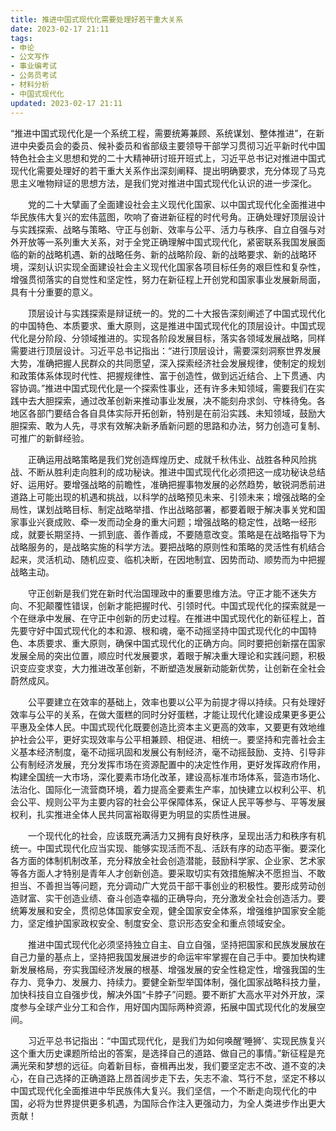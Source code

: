 ```yaml
---
title: 推进中国式现代化需要处理好若干重大关系
date: 2023-02-17 21:11
tags:
- 申论
- 公文写作
- 事业编考试
- 公务员考试
- 材料分析
- 中国式现代化
updated: 2023-02-17 21:11
---
```

“推进中国式现代化是一个系统工程，需要统筹兼顾、系统谋划、整体推进”，在新进中央委员会的委员、候补委员和省部级主要领导干部学习贯彻习近平新时代中国特色社会主义思想和党的二十大精神研讨班开班式上，习近平总书记对推进中国式现代化需要处理好的若干重大关系作出深刻阐释、提出明确要求，充分体现了马克思主义唯物辩证的思想方法，是我们党对推进中国式现代化认识的进一步深化。

　　党的二十大擘画了全面建设社会主义现代化国家、以中国式现代化全面推进中华民族伟大复兴的宏伟蓝图，吹响了奋进新征程的时代号角。正确处理好顶层设计与实践探索、战略与策略、守正与创新、效率与公平、活力与秩序、自立自强与对外开放等一系列重大关系，对于全党正确理解中国式现代化，紧密联系我国发展面临的新的战略机遇、新的战略任务、新的战略阶段、新的战略要求、新的战略环境，深刻认识实现全面建设社会主义现代化国家各项目标任务的艰巨性和复杂性，增强贯彻落实的自觉性和坚定性，努力在新征程上开创党和国家事业发展新局面，具有十分重要的意义。

　　顶层设计与实践探索是辩证统一的。党的二十大报告深刻阐述了中国式现代化的中国特色、本质要求、重大原则，这是推进中国式现代化的顶层设计。中国式现代化是分阶段、分领域推进的。实现各阶段发展目标，落实各领域发展战略，同样需要进行顶层设计。习近平总书记指出：“进行顶层设计，需要深刻洞察世界发展大势，准确把握人民群众的共同愿望，深入探索经济社会发展规律，使制定的规划和政策体系体现时代性、把握规律性、富于创造性，做到远近结合、上下贯通、内容协调。”推进中国式现代化是一个探索性事业，还有许多未知领域，需要我们在实践中去大胆探索，通过改革创新来推动事业发展，决不能刻舟求剑、守株待兔。各地区各部门要结合各自具体实际开拓创新，特别是在前沿实践、未知领域，鼓励大胆探索、敢为人先，寻求有效解决新矛盾新问题的思路和办法，努力创造可复制、可推广的新鲜经验。

　　正确运用战略策略是我们党创造辉煌历史、成就千秋伟业、战胜各种风险挑战、不断从胜利走向胜利的成功秘诀。推进中国式现代化必须把这一成功秘诀总结好、运用好。要增强战略的前瞻性，准确把握事物发展的必然趋势，敏锐洞悉前进道路上可能出现的机遇和挑战，以科学的战略预见未来、引领未来；增强战略的全局性，谋划战略目标、制定战略举措、作出战略部署，都要着眼于解决事关党和国家事业兴衰成败、牵一发而动全身的重大问题；增强战略的稳定性，战略一经形成，就要长期坚持、一抓到底、善作善成，不要随意改变。策略是在战略指导下为战略服务的，是战略实施的科学方法。要把战略的原则性和策略的灵活性有机结合起来，灵活机动、随机应变、临机决断，在因地制宜、因势而动、顺势而为中把握战略主动。

　　守正创新是我们党在新时代治国理政中的重要思维方法。守正才能不迷失方向、不犯颠覆性错误，创新才能把握时代、引领时代。中国式现代化的探索就是一个在继承中发展、在守正中创新的历史过程。在推进中国式现代化的新征程上，首先要守好中国式现代化的本和源、根和魂，毫不动摇坚持中国式现代化的中国特色、本质要求、重大原则，确保中国式现代化的正确方向。同时要把创新摆在国家发展全局的突出位置，顺应时代发展要求，着眼于解决重大理论和实践问题，积极识变应变求变，大力推进改革创新，不断塑造发展新动能新优势，让创新在全社会蔚然成风。

　　公平要建立在效率的基础上，效率也要以公平为前提才得以持续。只有处理好效率与公平的关系，在做大蛋糕的同时分好蛋糕，才能让现代化建设成果更多更公平惠及全体人民。中国式现代化既要创造比资本主义更高的效率，又要更有效地维护社会公平，更好实现效率与公平相兼顾、相促进、相统一。要坚持和完善社会主义基本经济制度，毫不动摇巩固和发展公有制经济，毫不动摇鼓励、支持、引导非公有制经济发展，充分发挥市场在资源配置中的决定性作用，更好发挥政府作用，构建全国统一大市场，深化要素市场化改革，建设高标准市场体系，营造市场化、法治化、国际化一流营商环境，着力提高全要素生产率，加快建立以权利公平、机会公平、规则公平为主要内容的社会公平保障体系，保证人民平等参与、平等发展权利，扎实推进全体人民共同富裕取得更为明显的实质性进展。

　　一个现代化的社会，应该既充满活力又拥有良好秩序，呈现出活力和秩序有机统一。中国式现代化应当实现、能够实现活而不乱、活跃有序的动态平衡。要深化各方面的体制机制改革，充分释放全社会创造潜能，鼓励科学家、企业家、艺术家等各方面人才特别是青年人才创新创造。要采取切实有效措施解决不愿担当、不敢担当、不善担当等问题，充分调动广大党员干部干事创业的积极性。要形成劳动创造财富、实干创造业绩、奋斗创造幸福的正确导向，充分激发全社会创造活力。要统筹发展和安全，贯彻总体国家安全观，健全国家安全体系，增强维护国家安全能力，坚定维护国家政权安全、制度安全、意识形态安全和重点领域安全。

　　推进中国式现代化必须坚持独立自主、自立自强，坚持把国家和民族发展放在自己力量的基点上，坚持把我国发展进步的命运牢牢掌握在自己手中。要加快构建新发展格局，夯实我国经济发展的根基、增强发展的安全性稳定性，增强我国的生存力、竞争力、发展力、持续力。要健全新型举国体制，强化国家战略科技力量，加快科技自立自强步伐，解决外国“卡脖子”问题。要不断扩大高水平对外开放，深度参与全球产业分工和合作，用好国内国际两种资源，拓展中国式现代化的发展空间。

　　习近平总书记指出：“中国式现代化，是我们为如何唤醒‘睡狮’、实现民族复兴这个重大历史课题所给出的答案，是选择自己的道路、做自己的事情。”新征程是充满光荣和梦想的远征。向着新目标，奋楫再出发，我们要坚定志不改、道不变的决心，在自己选择的正确道路上昂首阔步走下去，矢志不渝、笃行不怠，坚定不移以中国式现代化全面推进中华民族伟大复兴。我们坚信，一个不断走向现代化的中国，必将为世界提供更多机遇，为国际合作注入更强动力，为全人类进步作出更大贡献！